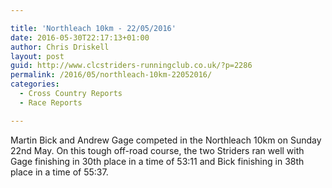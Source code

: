 ```yaml
---

title: 'Northleach 10km - 22/05/2016'
date: 2016-05-30T22:17:13+01:00
author: Chris Driskell
layout: post
guid: http://www.clcstriders-runningclub.co.uk/?p=2286
permalink: /2016/05/northleach-10km-22052016/
categories:
  - Cross Country Reports
  - Race Reports

---
```

Martin Bick and Andrew Gage competed in the Northleach 10km on Sunday 22nd May. On this tough off-road course, the two Striders ran well with Gage finishing in 30th place in a time of 53:11 and Bick finishing in 38th place in a time of 55:37.